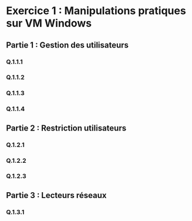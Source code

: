 # Exercice 1 : Manipulations pratiques sur VM Windows  

## Partie 1 : Gestion des utilisateurs  
### Q.1.1.1  
### Q.1.1.2  
### Q.1.1.3  
### Q.1.1.4  


## Partie 2 : Restriction utilisateurs  
### Q.1.2.1  
### Q.1.2.2  
### Q.1.2.3  

## Partie 3 : Lecteurs réseaux  
### Q.1.3.1  
